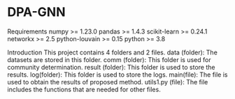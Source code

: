 # DPA-GNN
Requirements
numpy >= 1.23.0
pandas >= 1.4.3
scikit-learn >= 0.24.1
networkx >= 2.5
python-louvain >= 0.15
python >= 3.8


Introduction
This project contains 4 folders and 2 files.
data (folder): The datasets are stored in this folder.
comm (folder): This folder is used for community determination.
result (folder): This folder is used to store the results.
log(folder): This folder is used to store the logs.
main(file): The file is used to obtain the results of proposed method.
utils1.py (file): The file includes the functions that are needed for other files.


